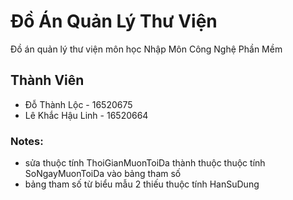 # Đồ Án Quản Lý Thư Viện
Đồ án quản lý thư viện môn học Nhập Môn Công Nghệ Phần Mềm

## Thành Viên 
* Đỗ Thành Lộc - 16520675
* Lê Khắc Hậu Linh - 16520664

### Notes:
* sửa thuộc tính ThoiGianMuonToiDa thành thuộc thuộc tính SoNgayMuonToiDa vào bảng tham số 
* bảng tham số từ biểu mẫu 2 thiếu thuộc tính HanSuDung
